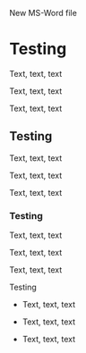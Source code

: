 New MS-Word file

Testing
=======

Text, text, text

Text, text, text

Text, text, text

Testing
-------

Text, text, text

Text, text, text

Text, text, text

### Testing

Text, text, text

Text, text, text

Text, text, text

Testing

-   Text, text, text

-   Text, text, text

-   Text, text, text
